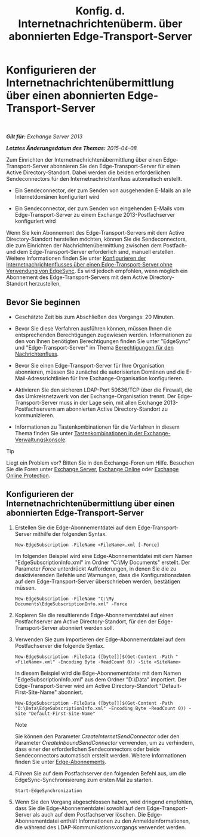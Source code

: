 ﻿---
title: 'Konfig. d. Internetnachrichtenüberm. über abonnierten Edge-Transport-Server'
TOCTitle: Konfigurieren der Internetnachrichtenübermittlung über einen abonnierten Edge-Transport-Server
ms:assetid: d12ea770-99ce-4ab4-a373-96f2554641fa
ms:mtpsurl: https://technet.microsoft.com/de-de/library/Bb738158(v=EXCHG.150)
ms:contentKeyID: 61180476
ms.date: 04/24/2018
mtps_version: v=EXCHG.150
ms.translationtype: HT
---

# Konfigurieren der Internetnachrichtenübermittlung über einen abonnierten Edge-Transport-Server

 

_**Gilt für:** Exchange Server 2013_

_**Letztes Änderungsdatum des Themas:** 2015-04-08_

Zum Einrichten der Internetnachrichtenübermittlung über einen Edge-Transport-Server abonnieren Sie den Edge-Transport-Server für einen Active Directory-Standort. Dabei werden die beiden erforderlichen Sendeconnectors für den Internetnachrichtenfluss automatisch erstellt.

  - Ein Sendeconnector, der zum Senden von ausgehenden E-Mails an alle Internetdomänen konfiguriert wird

  - Ein Sendeconnector, der zum Senden von eingehenden E-Mails vom Edge-Transport-Server zu einem Exchange 2013-Postfachserver konfiguriert wird

Wenn Sie kein Abonnement des Edge-Transport-Servers mit dem Active Directory-Standort herstellen möchten, können Sie die Sendeconnectors, die zum Einrichten der Nachrichtenübermittlung zwischen dem Postfach- und dem Edge-Transport-Server erforderlich sind, manuell erstellen. Weitere Informationen finden Sie unter [Konfigurieren der Internetnachrichtenflusses über einen Edge-Transport-Server ohne Verwendung von EdgeSync](configure-internet-mail-flow-through-an-edge-transport-server-without-using-edgesync-exchange-2013-help.md). Es wird jedoch empfohlen, wenn möglich ein Abonnement des Edge-Transport-Servers mit dem Active Directory-Standort herzustellen.

## Bevor Sie beginnen

  - Geschätzte Zeit bis zum Abschließen des Vorgangs: 20 Minuten.

  - Bevor Sie diese Verfahren ausführen können, müssen Ihnen die entsprechenden Berechtigungen zugewiesen werden. Informationen zu den von Ihnen benötigten Berechtigungen finden Sie unter "EdgeSync" und "Edge-Transport-Server" im Thema [Berechtigungen für den Nachrichtenfluss](mail-flow-permissions-exchange-2013-help.md).

  - Bevor Sie einen Edge-Transport-Server für Ihre Organisation abonnieren, müssen Sie zunächst die autorisierten Domänen und die E-Mail-Adressrichtlinien für Ihre Exchange-Organisation konfigurieren.

  - Aktivieren Sie den sicheren LDAP-Port 50636/TCP über die Firewall, die das Umkreisnetzwerk von der Exchange-Organisation trennt. Der Edge-Transport-Server muss in der Lage sein, mit allen Exchange 2013-Postfachservern am abonnierten Active Directory-Standort zu kommunizieren.

  - Informationen zu Tastenkombinationen für die Verfahren in diesem Thema finden Sie unter [Tastenkombinationen in der Exchange-Verwaltungskonsole](keyboard-shortcuts-in-the-exchange-admin-center-exchange-online-protection-help.md).


> [!TIP]
> Liegt ein Problem vor? Bitten Sie in den Exchange-Foren um Hilfe. Besuchen Sie die Foren unter <A href="https://go.microsoft.com/fwlink/p/?linkid=60612">Exchange Server</A>, <A href="https://go.microsoft.com/fwlink/p/?linkid=267542">Exchange Online</A> oder <A href="https://go.microsoft.com/fwlink/p/?linkid=285351">Exchange Online Protection</A>.



## Konfigurieren der Internetnachrichtenübermittlung über einen abonnierten Edge-Transport-Server

1.  Erstellen Sie die Edge-Abonnementdatei auf dem Edge-Transport-Server mithilfe der folgenden Syntax.
    
        New-EdgeSubscription -FileName <FileName>.xml [-Force]
    
    Im folgenden Beispiel wird eine Edge-Abonnementdatei mit dem Namen "EdgeSubscriptionInfo.xml" im Ordner "C:\\My Documents" erstellt. Der Parameter *Force* unterdrückt Aufforderungen, in denen Sie die zu deaktivierenden Befehle und Warnungen, dass die Konfigurationsdaten auf dem Edge-Transport-Server überschrieben werden, bestätigen müssen.
    
        New-EdgeSubscription -FileName "C:\My Documents\EdgeSubscriptionInfo.xml" -Force

2.  Kopieren Sie die resultierende Edge-Abonnementdatei auf einen Postfachserver am Active Directory-Standort, für den der Edge-Transport-Server abonniert werden soll.

3.  Verwenden Sie zum Importieren der Edge-Abonnementdatei auf dem Postfachserver die folgende Syntax.
    
        New-EdgeSubscription -FileData ([byte[]]$(Get-Content -Path "<FileName>.xml" -Encoding Byte -ReadCount 0)) -Site <SiteName>
    
    In diesem Beispiel wird die Edge-Abonnementdatei mit dem Namen "EdgeSubscriptionInfo.xml" aus dem Ordner "D:\\Data" importiert. Der Edge-Transport-Server wird am Active Directory-Standort "Default-First-Site-Name" abonniert.
    
        New-EdgeSubscription -FileData ([byte[]]$(Get-Content -Path "D:\Data\EdgeSubscriptionInfo.xml" -Encoding Byte -ReadCount 0)) -Site "Default-First-Site-Name"
    

    > [!NOTE]
    > Sie können den Parameter <EM>CreateInternetSendConnector</EM> oder den Parameter <EM>CreateInboundSendConnector</EM> verwenden, um zu verhindern, dass einer der erforderlichen Sendeconnectors oder beide Sendeconnectors automatisch erstellt werden. Weitere Informationen finden Sie unter <A href="edge-subscriptions-exchange-2013-help.md">Edge-Abonnements</A>.



4.  Führen Sie auf dem Postfachserver den folgenden Befehl aus, um die EdgeSync-Synchronisierung zum ersten Mal zu starten.
    
        Start-EdgeSynchronization

5.  Wenn Sie den Vorgang abgeschlossen haben, wird dringend empfohlen, dass Sie die Edge-Abonnementdatei sowohl auf dem Edge-Transport-Server als auch auf dem Postfachserver löschen. Die Edge-Abonnementdatei enthält Informationen zu den Anmeldeinformationen, die während des LDAP-Kommunikationsvorgangs verwendet werden.

